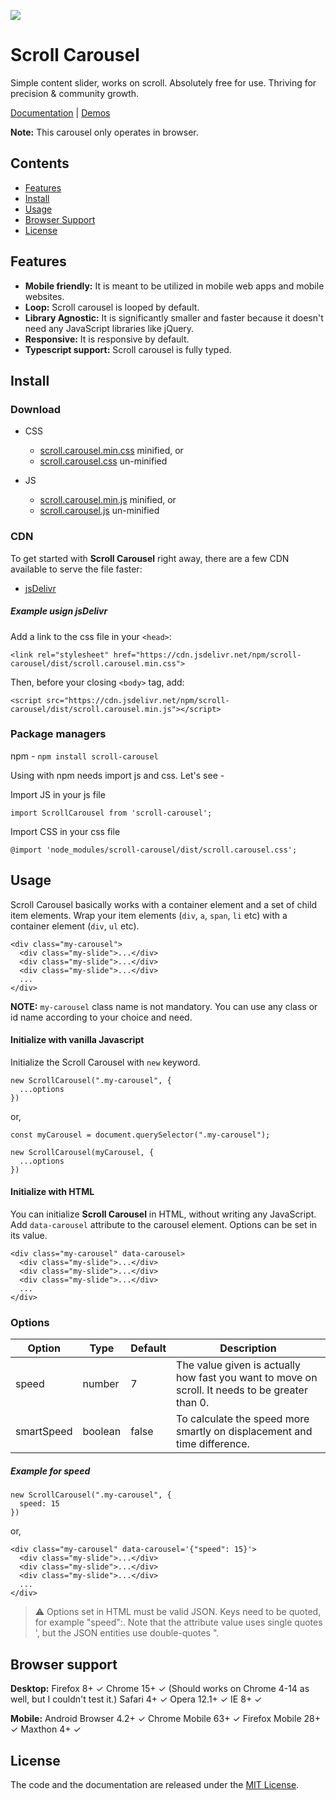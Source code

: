 ![](https://github.com/asif-jalil/scroll-carousel/tree/document/readme/carousel.gif)

# Scroll Carousel

Simple content slider, works on scroll. Absolutely free for use. Thriving for precision & community growth.

[Documentation](https://github.com/asif-jalil/scroll-carousel/tree/main/example) | [Demos](https://github.com/asif-jalil/scroll-carousel/tree/main/example)

**Note:** This carousel only operates in browser.

## Contents

- [Features](#features)
- [Install](#install)
- [Usage](#usage)
- [Browser Support](#browser-support)
- [License](#license)

## Features

- **Mobile friendly:** It is meant to be utilized in mobile web apps and mobile websites.
- **Loop:** Scroll carousel is looped by default.
- **Library Agnostic:** It is significantly smaller and faster because it doesn't need any JavaScript libraries like jQuery.
- **Responsive:** It is responsive by default.
- **Typescript support:** Scroll carousel is fully typed.

## Install

### Download

- CSS

  - [scroll.carousel.min.css](https://github.com/asif-jalil/scroll-carousel/blob/main/dist/scroll.carousel.min.css) minified, or
  - [scroll.carousel.css](https://github.com/asif-jalil/scroll-carousel/blob/main/dist/scroll.carousel.css) un-minified

- JS
  - [scroll.carousel.min.js](https://github.com/asif-jalil/scroll-carousel/blob/main/dist/scroll.carousel.min.js) minified, or
  - [scroll.carousel.js](https://github.com/asif-jalil/scroll-carousel/blob/main/dist/scroll.carousel.js) un-minified

### CDN

To get started with **Scroll Carousel** right away, there are a few CDN available to serve the file faster:

- [jsDelivr](https://www.jsdelivr.com/package/npm/scroll-carousel)

##### Example usign jsDelivr

Add a link to the css file in your `<head>`:

```
<link rel="stylesheet" href="https://cdn.jsdelivr.net/npm/scroll-carousel/dist/scroll.carousel.min.css">
```

Then, before your closing `<body>` tag, add:

```
<script src="https://cdn.jsdelivr.net/npm/scroll-carousel/dist/scroll.carousel.min.js"></script>
```

### Package managers

npm - `npm install scroll-carousel`

Using with npm needs import js and css. Let's see -

Import JS in your js file

```
import ScrollCarousel from 'scroll-carousel';
```

Import CSS in your css file

```
@import 'node_modules/scroll-carousel/dist/scroll.carousel.css';
```

## Usage

Scroll Carousel basically works with a container element and a set of child item elements. Wrap your item elements (`div`, `a`, `span`, `li` etc) with a container element (`div`, `ul` etc).

```
<div class="my-carousel">
  <div class="my-slide">...</div>
  <div class="my-slide">...</div>
  <div class="my-slide">...</div>
  ...
</div>
```

**NOTE:** `my-carousel` class name is not mandatory. You can use any class or id name according to your choice and need.

#### Initialize with vanilla Javascript

Initialize the Scroll Carousel with `new` keyword.

```
new ScrollCarousel(".my-carousel", {
  ...options
})
```

or,

```
const myCarousel = document.querySelector(".my-carousel");

new ScrollCarousel(myCarousel, {
  ...options
})
```

#### Initialize with HTML

You can initialize **Scroll Carousel** in HTML, without writing any JavaScript. Add `data-carousel` attribute to the carousel element. Options can be set in its value.

```
<div class="my-carousel" data-carousel>
  <div class="my-slide">...</div>
  <div class="my-slide">...</div>
  <div class="my-slide">...</div>
  ...
</div>
```

### Options

| Option     | Type    | Default | Description                                                                                     |
| ---------- | ------- | ------- | ----------------------------------------------------------------------------------------------- |
| speed      | number  | 7       | The value given is actually how fast you want to move on scroll. It needs to be greater than 0. |
| smartSpeed | boolean | false   | To calculate the speed more smartly on displacement and time difference.                        |

##### Example for speed

```
new ScrollCarousel(".my-carousel", {
  speed: 15
})
```

or,

```
<div class="my-carousel" data-carousel='{"speed": 15}'>
  <div class="my-slide">...</div>
  <div class="my-slide">...</div>
  <div class="my-slide">...</div>
  ...
</div>
```

> :warning: Options set in HTML must be valid JSON. Keys need to be quoted, for example "speed":. Note that the attribute value uses single quotes ', but the JSON entities use double-quotes ".

## Browser support

**Desktop:** Firefox 8+ ✓ Chrome 15+ ✓ (Should works on Chrome 4-14 as well, but I couldn't test it.) Safari 4+ ✓ Opera 12.1+ ✓ IE 8+ ✓

**Mobile:** Android Browser 4.2+ ✓ Chrome Mobile 63+ ✓ Firefox Mobile 28+ ✓ Maxthon 4+ ✓

## License

The code and the documentation are released under the [MIT License](LICENSE).

